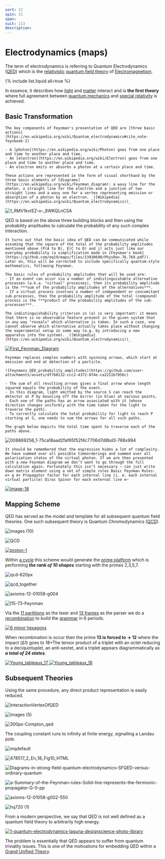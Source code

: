 ```yaml
---
sort: 22
spin: 31
span: 
suit: 113
description: 
---
```

# Electrodynamics (maps)

The term of electrodynamics is referring to Quantum Electrodynamics ([QED](https://en.wikipedia.org/wiki/Quantum_electrodynamics)) which is the [relativistic](https://en.wikipedia.org/wiki/Theory_of_relativity) [quantum field theory](https://en.wikipedia.org/wiki/Quantum_field_theory) of [Electromagnetism](https://en.wikipedia.org/wiki/Electrodynamics).

{% include list.liquid all=true %}

In essence, it describes how [light](https://en.wikipedia.org/wiki/Light) and [matter](https://en.wikipedia.org/wiki/Matter) interact and is **the first theory** where full agreement between [quantum mechanics](https://en.wikipedia.org/wiki/Quantum_mechanics) and [special relativity](https://en.wikipedia.org/wiki/Special_relativity) is achieved.

## Basic Transformation

```note
The key components of Feynman's presentation of QED are [three basic actions](https://en.wikipedia.org/wiki/Quantum_electrodynamics#cite_note-feynbook-2)

- A [photon](https://en.wikipedia.org/wiki/Photon) goes from one place and time to another place and time.
- An [electron](https://en.wikipedia.org/wiki/Electron) goes from one place and time to another place and time.
- An electron emits or absorbs a photon at a certain place and time.

These actions are represented in the form of visual shorthand by the three basic elements of [diagrams](https://en.wikipedia.org/wiki/Feynman_diagram): a wavy line for the photon, a straight line for the electron and a junction of two straight lines and a wavy one for a vertex representing emission or absorption of a photon by an electron. _([Wikipedia](https://en.wikipedia.org/wiki/Quantum_electrodynamics))_
```

![1_RMV1kvtEZ-o-_8WKQLnCSA](https://github.com/eq19/maps/assets/8466209/715b20a8-d5c2-4b72-8993-b696a8b25d23)

QED is based on the above three building blocks and then using the probability amplitudes to calculate the probability of any such complex interaction.

```note
It turns out that the basic idea of QED can be communicated while assuming that the square of the total of the probability amplitudes mentioned above (P(A to B), E(C to D) and j) acts just like our everyday probability (a simplification made in [Feynman's book](https://github.com/eq19/maps/files/13930690/PhysRev.76.769.pdf)). Later on, this will be corrected to include specifically quantum-style mathematics, following Feynman.

The basic rules of probability amplitudes that will be used are:
- If an event can occur via a number of indistinguishable alternative processes (a.k.a. "virtual" processes), then its probability amplitude is the ***sum of the probability amplitudes of the alternatives***.
- If a virtual process involves a number of independent or concomitant sub-processes, then the probability amplitude of the total (compound) process is the ***product of the probability amplitudes of the sub-processes***.

The indistinguishability criterion in (a) is very important: it means that there is no observable feature present in the given system that in any way "reveals" which alternative is taken. In such a case, one cannot observe which alternative actually takes place without changing the experimental setup in some way (e.g. by introducing a new apparatus into the system). _([Wikipedia](https://en.wikipedia.org/wiki/Quantum_electrodynamics))_
```

[![First_Feynman_Diagram](https://github.com/eq19/maps/assets/8466209/c381a212-cf38-45db-a166-f8e8716886da)](https://github.com/eq19/maps/files/13930690/PhysRev.76.769.pdf)

```note
Feynman replaces complex numbers with spinning arrows, which start at emission and end at detection of a particle.

![Feynmans_QED_probability_amplitudes](https://github.com/user-attachments/assets/df7b0132-ccc2-4372-8f4e-ca2211b7956c)

- The sum of all resulting arrows gives a final arrow whose length squared equals the probability of the event.
- In this diagram, light emitted by the source S can reach the detector at P by bouncing off the mirror (in blue) at various points.
- Each one of the paths has an arrow associated with it (whose direction changes uniformly with the time taken for the light to traverse the path).
- To correctly calculate the total probability for light to reach P starting at S, one needs to sum the arrows for all such paths.

The graph below depicts the total time spent to traverse each of the paths above.
```

![008869256_1-75ca18aad2faf65f52f4c7706d7d8bd3-768x994](https://github.com/eq19/maps/assets/8466209/7c7f069f-dcfb-439e-961e-68c63c76dc9d)

```note
It should be remembered that the expression hides a lot of complexity. We have summed over all possible timeorderings and summed over all polarization states of the virtual photon. If we are then presented with a new Feynman diagram we don’t want to go through the full calculation again. Fortunately this isn’t necessary – can just write down matrix element using a set of simple rules Basic Feynman Rules: e+ g m+ Propagator factor for each internal line (i. e. each internal virtual particle) Dirac Spinor for each external line e–
```

[![image-18](https://github.com/eq19/maps/assets/8466209/f233cea8-77c7-4456-bc5c-65b0e98b3f73)](https://slidetodoc.com/particle-physics-michaelmas-term-2011-prof-mark-thomson-6/)

## Mapping Scheme

QED has served as the model and template for all subsequent quantum field theories. One such subsequent theory is Quantum Chromodynamics ([QCD](https://www.eq19.com/lexer/exponentiation/span15/)).

![images (10)](https://github.com/eq19/maps/assets/8466209/05f120ec-515e-4457-9625-bf4a6d7ee28f)

![QCD](https://github.com/eq19/maps/assets/8466209/fb3bf635-808c-4105-b8d6-2821486ed219)

[![proton-1](https://github.com/eq19/maps/assets/8466209/b110ca02-ac35-400a-8c83-dfb23e1c1c4b)](https://bigthink.com/starts-with-a-bang/why-8-types-gluon/)

Within [a cycle](https://gist.github.com/eq19/0ce5848f7ad62dc46dedfaa430069857#true-prime-pairs) this scheme would generate the [prime platform](https://gist.github.com/eq19/0ce5848f7ad62dc46dedfaa430069857#primes-platform) which is performing ***the rank of 10 shapes*** starting with the primes 2,3,5,7. 

![qcd-620px](https://github.com/eq19/maps/assets/8466209/3d4c5903-0d79-4c11-8c89-1a62fedb8e29)

![qcd_together](https://github.com/eq19/maps/assets/8466209/86fe9814-2aa3-42ba-9549-6569858c4690)

![axioms-12-01058-g004](https://github.com/eq19/maps/assets/8466209/b43f5e6e-8a2d-4cf2-bff8-f111c263e273)

![I15-73-Feynman](https://github.com/eq19/maps/assets/8466209/1acfbce9-61d4-443e-9aba-45d09d86659f)

Via the [11 partitions](https://gist.github.com/eq19/0ce5848f7ad62dc46dedfaa430069857#the-%CE%B419-vs-18-scenario) as the lexer and [13 frames](https://gist.github.com/eq19/0ce5848f7ad62dc46dedfaa430069857#the-power-of-168-vs-618) as the parser we do a [recombination](https://gist.github.com/eq19/0ce5848f7ad62dc46dedfaa430069857#scheme-139) to build the [grammar](https://gist.github.com/eq19/0ce5848f7ad62dc46dedfaa430069857#the-prime-recycling-%CE%B6s) in 6 periods.

[![6 minor hexagons](https://github.com/eq19/maps/assets/8466209/1e7dc443-b7d8-44d9-8da0-5fe50dd7ee70)](https://www.hexspin.com/minor-hexagons/)

When recombination is occur then the prime **13 is forced to → 12** where the impact (Δ1) goes to 18+The tensor product of a triplet with an octet reducing to a deciquintuplet, an anti-sextet, and a triplet appears diagrammatically as ***a total of 24 states***.

[![Young_tableaux_17](https://github.com/eq19/maps/assets/8466209/6647c9e1-026f-4aaa-b3a0-102a274bbc46)
![Young_tableaux_18](https://github.com/eq19/maps/assets/8466209/9adba5c0-a334-4d06-8bc1-b52662bd7d12)](https://en.m.wikipedia.org/wiki/Clebsch%E2%80%93Gordan_coefficients_for_SU(3))

## Subsequent Theories

Using the same procedure, any direct product representation is easily reduced.

![InteractionVertexOfQED](https://github.com/eq19/maps/assets/8466209/821ddfaf-5e0e-4434-8ab0-2778d4a971d8)

![images (5)](https://github.com/eq19/maps/assets/8466209/d31951c3-ece1-4aff-88b3-b85f64e3e5e2)

![300px-Compton_qed](https://github.com/eq19/maps/assets/8466209/36f87779-9386-46cb-b934-d3a01e375346)

The coupling constant runs to infinity at finite energy, signalling a Landau pole.

![mqdefault](https://github.com/eq19/maps/assets/8466209/68994f5a-614a-4d63-9446-6acac3df2829)

![478517_2_En_18_Fig10_HTML](https://github.com/eq19/maps/assets/8466209/9a1b324a-db44-4044-8058-61bb61372ee4)

![Diagrams-in-strong-field-quantum-electrodynamics-SFQED-versus-ordinary-quantum](https://github.com/eq19/maps/assets/8466209/d7775d3a-d9e2-4993-82be-4279f209f58d)

![a-Summary-of-the-Feynman-rules-Solid-line-represents-the-fermionic-propagator-G-0-pp](https://github.com/eq19/maps/assets/8466209/f3430964-392b-43f9-80fa-84eed55f474d)

![axioms-12-01058-g002-550](https://github.com/eq19/maps/assets/8466209/66dc1ba2-cbfd-4063-9f65-b6f32ce21dfd)

![hq720 (1)](https://github.com/eq19/maps/assets/8466209/9a6fd867-6867-416a-9b36-126198f4d259)

From a modern perspective, we say that QED is not well defined as a quantum field theory to arbitrarily high energy.

[![1-quantum-electrodynamics-laguna-designscience-photo-library](https://github.com/eq19/maps/assets/8466209/968afaea-ff71-4a56-b9ff-423f4a9748d2)](https://en.wikipedia.org/wiki/Quantum_electrodynamics)

The problem is essentially that QED appears to suffer from quantum triviality issues. This is one of the motivations for embedding QED within a [Grand Unified Theory](https://www.eq19.com/syntax/exponentiation/span13/).
